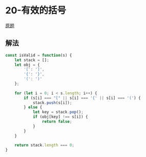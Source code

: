 # 20-有效的括号

[原题](https://leetcode-cn.com/problems/valid-parentheses/)

## 解法

```javascript
const isValid = function(s) {
    let stack = [];
    let obj = {
        '[': ']',
        '{': '}',
        '(': ')'
    };
    
    for (let i = 0; i < s.length; i++) {
        if (s[i] === "[" || s[i] === '{' || s[i] === '(') {
            stack.push(s[i]);
        } else {
            let key = stack.pop();
            if (obj[key] !== s[i]) {
                return false;
            }
        }
    }
    
    return stack.length === 0;
}
```